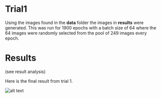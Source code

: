 # Trial1

Using the images found in the **data** folder the images in **results** were generated. This was run for 1900 epochs with a batch size of 64 where the 64 images were randomly selected from the pool of 249 images every epoch.

# Results

(see result analysis)

Here is the final result from trial 1.

![alt text](https://github.com/albertgarcia7149/Undergraduate-ML-Research/blob/master/GANS/W/Capybara/Trial1/results/epoch1900.jpg "Epoch 1900")

